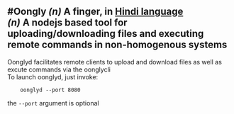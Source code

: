 #Oongly
_(n)_ A finger, in [Hindi language](http://en.wikipedia.org/wiki/Hindi)  
_(n)_ A nodejs based tool for uploading/downloading files and executing remote commands in non-homogenous systems  
 ---

Oonglyd facilitates remote clients to upload and download files as well as excute commands via the oonglycli   
To launch oonglyd, just invoke: 

 		oonglyd --port 8080

   
the `--port` argument is optional 
